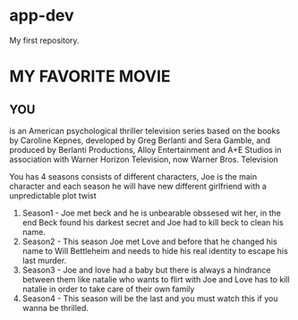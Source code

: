 # app-dev
My first repository.

# MY FAVORITE MOVIE
## YOU
is an American psychological thriller television series based on the books by Caroline Kepnes, developed by Greg Berlanti and Sera Gamble, and produced by Berlanti Productions, Alloy Entertainment and A+E Studios in association with Warner Horizon Television, now Warner Bros. Television

You has 4 seasons consists of different characters, Joe is the main character and each season he will have new different girlfriend with a unpredictable plot twist
1. Season1 - Joe met beck and he is unbearable obssesed wit her, in the end Beck found his darkest secret and Joe had to kill beck to clean his name.
2. Season2 - This season Joe met Love and before that he changed his name to Will Bettleheim and needs to hide his real identity to escape his last murder.
3. Season3 - Joe and love had a baby but there is always a hindrance between them like natalie who wants to flirt with Joe and Love has to kill natalie in order to take care of their own family
4. Season4 - This season will be the last and you must watch this if you wanna be thrilled.
